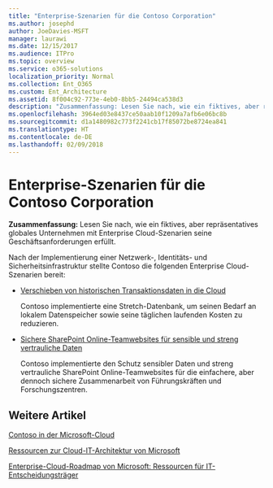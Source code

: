 ```yaml
---
title: "Enterprise-Szenarien für die Contoso Corporation"
ms.author: josephd
author: JoeDavies-MSFT
manager: laurawi
ms.date: 12/15/2017
ms.audience: ITPro
ms.topic: overview
ms.service: o365-solutions
localization_priority: Normal
ms.collection: Ent_O365
ms.custom: Ent_Architecture
ms.assetid: 8f004c92-773e-4eb0-8bb5-24494ca538d3
description: "Zusammenfassung: Lesen Sie nach, wie ein fiktives, aber repräsentatives globales Unternehmen mit Enterprise Cloud-Szenarien seine Geschäftsanforderungen erfüllt."
ms.openlocfilehash: 3964ed03e8437ce50aab10f1209a7afb6e06bc8b
ms.sourcegitcommit: d1a1480982c773f2241cb17f85072be8724ea841
ms.translationtype: HT
ms.contentlocale: de-DE
ms.lasthandoff: 02/09/2018
---
```

# <a name="enterprise-scenarios-for-the-contoso-corporation"></a>Enterprise-Szenarien für die Contoso Corporation

 **Zusammenfassung:** Lesen Sie nach, wie ein fiktives, aber repräsentatives globales Unternehmen mit Enterprise Cloud-Szenarien seine Geschäftsanforderungen erfüllt.
  
Nach der Implementierung einer Netzwerk-, Identitäts- und Sicherheitsinfrastruktur stellte Contoso die folgenden Enterprise Cloud-Szenarien bereit:
  
- [Verschieben von historischen Transaktionsdaten in die Cloud](moving-historical-transaction-data-to-the-cloud.md)
    
    Contoso implementierte eine Stretch-Datenbank, um seinen Bedarf an lokalem Datenspeicher sowie seine täglichen laufenden Kosten zu reduzieren.
    
- [Sichere SharePoint Online-Teamwebsites für sensible und streng vertrauliche Daten](secure-sharepoint-online-team-sites-for-sensitive-and-highly-confidential-assets.md)
    
    Contoso implementierte den Schutz sensibler Daten und streng vertrauliche SharePoint Online-Teamwebsites für die einfachere, aber dennoch sichere Zusammenarbeit von Führungskräften und Forschungszentren.
    
## <a name="see-also"></a>Weitere Artikel

[Contoso in der Microsoft-Cloud](contoso-in-the-microsoft-cloud.md)
  
[Ressourcen zur Cloud-IT-Architektur von Microsoft](microsoft-cloud-it-architecture-resources.md)

[Enterprise-Cloud-Roadmap von Microsoft: Ressourcen für IT-Entscheidungsträger](https://sway.com/FJ2xsyWtkJc2taRD)



